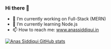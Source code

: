 ### Hi there 👋

- 🔭 I’m currently working on Full-Stack (MERN)
- 🌱 I’m currently learning Node.js
- 📫 How to reach me: www.anassiddiqui.in

 [![Anas Siddiqui GitHub stats](https://github-readme-stats.vercel.app/api?username=anas5550&bg_color=000&text_color=FFFFFF)](https://github.com/anas5550/github-readme-stats)
